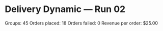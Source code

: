 # Delivery Dynamic — Run 02

Groups: 45
Orders placed: 18
Orders failed: 0
Revenue per order: $25.00